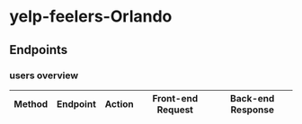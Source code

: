 # yelp-feelers-Orlando

## Endpoints

### users overview
|Method|Endpoint|Action|Front-end Request|Back-end Response
|------------|------------|------------|------------|------------|

